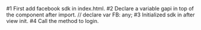 #1 First add facebook sdk in index.html.
#2 Declare a variable gapi in top of the component after import.
    // declare var FB: any;
#3 Initialized sdk in after view init.
    <!-- 
        ngAfterViewInit(){
            initialization goes here
        } 
    -->
#4 Call the method to login.
    <!-- 
        login method
    -->